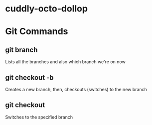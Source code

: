 # cuddly-octo-dollop

# Git Commands

## git branch
Lists all the branches and also which branch we're on now

## git checkout -b <branch-name>
Creates a new branch, then, checkouts (switches) to the new branch

## git checkout <branch-name>
Switches to the specified branch